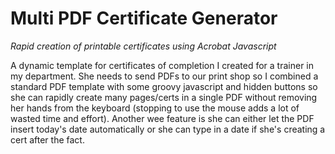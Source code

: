# Multi PDF Certificate Generator

_Rapid creation of printable certificates using Acrobat Javascript_

A dynamic template for certificates of completion I created for a trainer in my department. She needs to send PDFs to our print shop so I combined a standard PDF template with some groovy javascript and hidden buttons so she can rapidly create many pages/certs in a single PDF without removing her hands from the keyboard (stopping to use the mouse adds a lot of wasted time and effort). Another wee feature is she can either let the PDF insert today's date automatically or she can type in a date if she's creating a cert after the fact.
